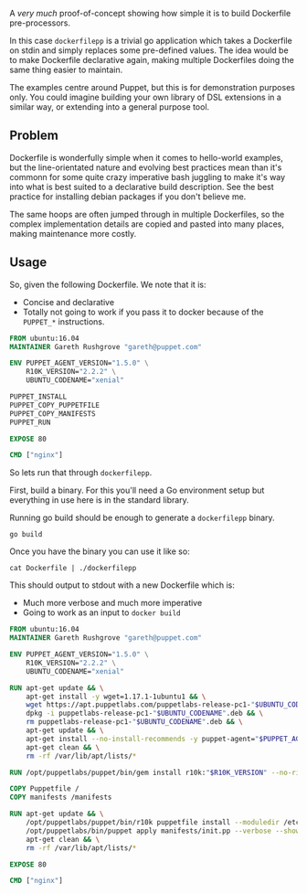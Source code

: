 A _very much_ proof-of-concept showing how simple it is to build
Dockerfile pre-processors.

In this case `dockerfilepp` is a trivial go application which takes a
Dockerfile on stdin and simply replaces some pre-defined values. The
idea would be to make Dockerfile declarative again, making multiple
Dockerfiles doing the same thing easier to maintain.

The examples centre around Puppet, but this is for demonstration
purposes only. You could imagine building your own library of DSL
extensions in a similar way, or extending into a general purpose tool.

## Problem

Dockerfile is wonderfully simple when it comes to hello-world examples,
but the line-orientated nature and evolving best practices mean than
it's commonn for some quite crazy imperative bash juggling to make it's
way into what is best suited to a declarative build description. See
the best practice for installing debian packages if you don't believe me.

The same hoops are often jumped through in multiple Dockerfiles, so the
complex implementation details are copied and pasted into many places,
making maintenance more costly.

## Usage

So, given the following Dockerfile. We note that it is:

* Concise and declarative
* Totally not going to work if you pass it to docker because of the
  `PUPPET_*` instructions.

```dockerfile
FROM ubuntu:16.04
MAINTAINER Gareth Rushgrove "gareth@puppet.com"

ENV PUPPET_AGENT_VERSION="1.5.0" \
    R10K_VERSION="2.2.2" \
    UBUNTU_CODENAME="xenial"

PUPPET_INSTALL
PUPPET_COPY_PUPPETFILE
PUPPET_COPY_MANIFESTS
PUPPET_RUN

EXPOSE 80

CMD ["nginx"]
```

So lets run that through `dockerfilepp`.

First, build a binary. For this you'll need a Go environment setup but
everything in use here is in the standard library.

Running go build should be enough to generate a `dockerfilepp` binary.

```
go build
```

Once you have the binary you can use it like so:

```
cat Dockerfile | ./dockerfilepp
```

This should output to stdout with a new Dockerfile which is:

* Much more verbose and much more imperative
* Going to work as an input to `docker build`

```dockerfile
FROM ubuntu:16.04
MAINTAINER Gareth Rushgrove "gareth@puppet.com"

ENV PUPPET_AGENT_VERSION="1.5.0" \
    R10K_VERSION="2.2.2" \
    UBUNTU_CODENAME="xenial"

RUN apt-get update && \
    apt-get install -y wget=1.17.1-1ubuntu1 && \
    wget https://apt.puppetlabs.com/puppetlabs-release-pc1-"$UBUNTU_CODENAME".deb && \
    dpkg -i puppetlabs-release-pc1-"$UBUNTU_CODENAME".deb && \
    rm puppetlabs-release-pc1-"$UBUNTU_CODENAME".deb && \
    apt-get update && \
    apt-get install --no-install-recommends -y puppet-agent="$PUPPET_AGENT_VERSION"-1"$UBUNTU_CODENAME" && \
    apt-get clean && \
    rm -rf /var/lib/apt/lists/*

RUN /opt/puppetlabs/puppet/bin/gem install r10k:"$R10K_VERSION" --no-ri --no-rdoc

COPY Puppetfile /
COPY manifests /manifests

RUN apt-get update && \
    /opt/puppetlabs/puppet/bin/r10k puppetfile install --moduledir /etc/puppetlabs/code/modules && \
    /opt/puppetlabs/bin/puppet apply manifests/init.pp --verbose --show_diff  --summarize && \
    apt-get clean && \
    rm -rf /var/lib/apt/lists/*

EXPOSE 80

CMD ["nginx"]
```
